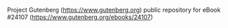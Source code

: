 Project Gutenberg (https://www.gutenberg.org) public repository for eBook #24107 (https://www.gutenberg.org/ebooks/24107)
